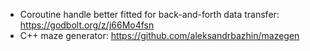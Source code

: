 
- Coroutine handle better fitted for back-and-forth data transfer: https://godbolt.org/z/j66Mo4fsn
- C++ maze generator: https://github.com/aleksandrbazhin/mazegen


